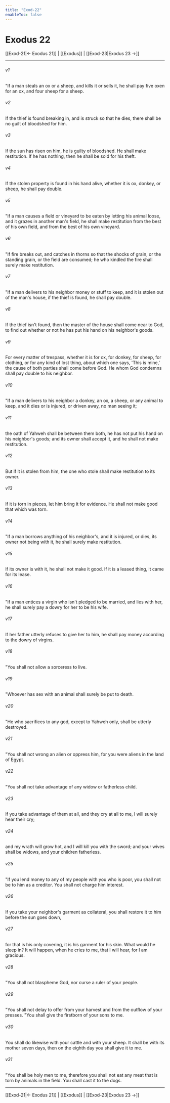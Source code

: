 ```yaml
---
title: "Exod-22"
enableToc: false
---
```

# Exodus 22

[[Exod-21|← Exodus 21]] | [[Exodus]] | [[Exod-23|Exodus 23 →]]
***



###### v1 
"If a man steals an ox or a sheep, and kills it or sells it, he shall pay five oxen for an ox, and four sheep for a sheep. 

###### v2 
If the thief is found breaking in, and is struck so that he dies, there shall be no guilt of bloodshed for him. 

###### v3 
If the sun has risen on him, he is guilty of bloodshed. He shall make restitution. If he has nothing, then he shall be sold for his theft. 

###### v4 
If the stolen property is found in his hand alive, whether it is ox, donkey, or sheep, he shall pay double. 

###### v5 
"If a man causes a field or vineyard to be eaten by letting his animal loose, and it grazes in another man's field, he shall make restitution from the best of his own field, and from the best of his own vineyard. 

###### v6 
"If fire breaks out, and catches in thorns so that the shocks of grain, or the standing grain, or the field are consumed; he who kindled the fire shall surely make restitution. 

###### v7 
"If a man delivers to his neighbor money or stuff to keep, and it is stolen out of the man's house, if the thief is found, he shall pay double. 

###### v8 
If the thief isn't found, then the master of the house shall come near to God, to find out whether or not he has put his hand on his neighbor's goods. 

###### v9 
For every matter of trespass, whether it is for ox, for donkey, for sheep, for clothing, or for any kind of lost thing, about which one says, 'This is mine,' the cause of both parties shall come before God. He whom God condemns shall pay double to his neighbor. 

###### v10 
"If a man delivers to his neighbor a donkey, an ox, a sheep, or any animal to keep, and it dies or is injured, or driven away, no man seeing it; 

###### v11 
the oath of Yahweh shall be between them both, he has not put his hand on his neighbor's goods; and its owner shall accept it, and he shall not make restitution. 

###### v12 
But if it is stolen from him, the one who stole shall make restitution to its owner. 

###### v13 
If it is torn in pieces, let him bring it for evidence. He shall not make good that which was torn. 

###### v14 
"If a man borrows anything of his neighbor's, and it is injured, or dies, its owner not being with it, he shall surely make restitution. 

###### v15 
If its owner is with it, he shall not make it good. If it is a leased thing, it came for its lease. 

###### v16 
"If a man entices a virgin who isn't pledged to be married, and lies with her, he shall surely pay a dowry for her to be his wife. 

###### v17 
If her father utterly refuses to give her to him, he shall pay money according to the dowry of virgins. 

###### v18 
"You shall not allow a sorceress to live. 

###### v19 
"Whoever has sex with an animal shall surely be put to death. 

###### v20 
"He who sacrifices to any god, except to Yahweh only, shall be utterly destroyed. 

###### v21 
"You shall not wrong an alien or oppress him, for you were aliens in the land of Egypt. 

###### v22 
"You shall not take advantage of any widow or fatherless child. 

###### v23 
If you take advantage of them at all, and they cry at all to me, I will surely hear their cry; 

###### v24 
and my wrath will grow hot, and I will kill you with the sword; and your wives shall be widows, and your children fatherless. 

###### v25 
"If you lend money to any of my people with you who is poor, you shall not be to him as a creditor. You shall not charge him interest. 

###### v26 
If you take your neighbor's garment as collateral, you shall restore it to him before the sun goes down, 

###### v27 
for that is his only covering, it is his garment for his skin. What would he sleep in? It will happen, when he cries to me, that I will hear, for I am gracious. 

###### v28 
"You shall not blaspheme God, nor curse a ruler of your people. 

###### v29 
"You shall not delay to offer from your harvest and from the outflow of your presses. "You shall give the firstborn of your sons to me. 

###### v30 
You shall do likewise with your cattle and with your sheep. It shall be with its mother seven days, then on the eighth day you shall give it to me. 

###### v31 
"You shall be holy men to me, therefore you shall not eat any meat that is torn by animals in the field. You shall cast it to the dogs.

***
[[Exod-21|← Exodus 21]] | [[Exodus]] | [[Exod-23|Exodus 23 →]]
